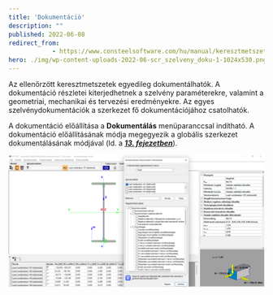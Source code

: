 ```yaml
---
title: 'Dokumentáció'
description: ""
published: 2022-06-08
redirect_from: 
            - https://www.consteelsoftware.com/hu/manual/keresztmetszet-modul/dokumentacio/
hero: ./img/wp-content-uploads-2022-06-scr_szelveny_doku-1-1024x530.png
---
```

<!-- wp:paragraph {"align":"justify"} -->

Az ellenőrzött keresztmetszetek egyedileg dokumentálhatók. A dokumentáció részletei kiterjedhetnek a szelvény paraméterekre, valamint a geometriai, mechanikai és tervezési eredményekre. Az egyes szelvénydokumentációk a szerkezet fő dokumentációjához csatolhatók.

<!-- /wp:paragraph -->

<!-- wp:paragraph {"align":"justify"} -->

A dokumentáció előállítása a **Dokumentálás** menüparanccsal indítható. A dokumentáció előállításának módja megegyezik a globális szerkezet dokumentálásának módjával (ld. a **_[13. fejezetben](/manual/documentation/)_**).

<!-- /wp:paragraph -->

<!-- wp:image {"align":"center","id":37572,"width":768,"height":398,"sizeSlug":"large","linkDestination":"media","className":"is-style-editorskit-rounded"} -->

[![](./img/wp-content-uploads-2022-06-scr_szelveny_doku-1-1024x530.png)](https://consteelsoftware.com/wp-content/uploads/2022/06/scr_szelveny_doku-1.png)

<!-- /wp:image -->
